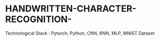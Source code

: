 # HANDWRITTEN-CHARACTER-RECOGNITION-
Technological Stack : Pytorch, Python, CNN, KNN, MLP, MNIST Dataset
